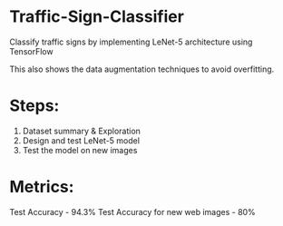 # Traffic-Sign-Classifier 

Classify traffic signs by implementing LeNet-5 architecture using TensorFlow

This also shows the data augmentation techniques to avoid overfitting.

# Steps:

1. Dataset summary & Exploration
2. Design and test LeNet-5 model
3. Test the model on new images

# Metrics:
Test Accuracy - 94.3%
Test Accuracy for new web images - 80%

